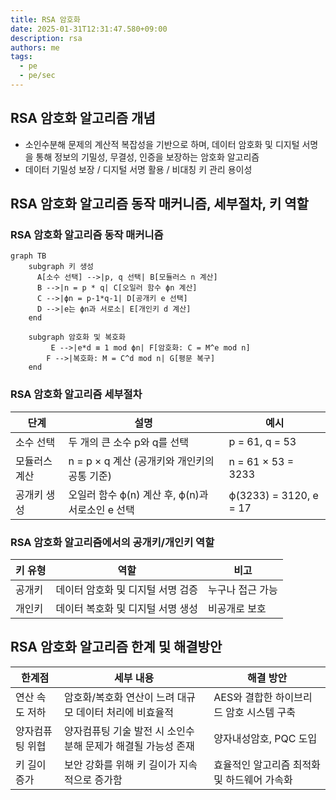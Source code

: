 ```yaml
---
title: RSA 암호화
date: 2025-01-31T12:31:47.580+09:00
description: rsa
authors: me
tags:
  - pe
  - pe/sec
---
```


## RSA 암호화 알고리즘 개념

- 소인수분해 문제의 계산적 복잡성을 기반으로 하며, 데이터 암호화 및 디지털 서명을 통해 정보의 기밀성, 무결성, 인증을 보장하는 암호화 알고리즘
- 데이터 기밀성 보장 / 디지털 서명 활용 / 비대칭 키 관리 용이성

## RSA 암호화 알고리즘 동작 매커니즘, 세부절차, 키 역할

### RSA 암호화 알고리즘 동작 매커니즘

```mermaid
graph TB
    subgraph 키 생성
      A[소수 선택] -->|p, q 선택| B[모듈러스 n 계산]
      B -->|n = p * q| C[오일러 함수 ϕn 계산]
      C -->|ϕn = p-1*q-1| D[공개키 e 선택]
      D -->|e는 ϕn과 서로소| E[개인키 d 계산]
    end

    subgraph 암호화 및 복호화
         E -->|e*d ≡ 1 mod ϕn| F[암호화: C = M^e mod n]
        F -->|복호화: M = C^d mod n| G[평문 복구]
    end
```

### RSA 암호화 알고리즘 세부절차

| 단계 | 설명 | 예시 |
| --- | --- | --- |
| 소수 선택 | 두 개의 큰 소수 p와 q를 선택 | p = 61, q = 53 |
| 모듈러스 계산 | n = p × q 계산 (공개키와 개인키의 공통 기준) | n = 61 × 53 = 3233 |
| 공개키 생성 | 오일러 함수 ϕ(n) 계산 후, ϕ(n)과 서로소인 e 선택 | ϕ(3233) = 3120, e = 17 |

### RSA 암호화 알고리즘에서의 공개키/개인키 역할

| 키 유형 | 역할 | 비고 |
| --- | --- | --- |
| 공개키 | 데이터 암호화 및 디지털 서명 검증 | 누구나 접근 가능|
| 개인키 | 데이터 복호화 및 디지털 서명 생성 | 비공개로 보호 |

## RSA 암호화 알고리즘 한계 및 해결방안

| 한계점 | 세부 내용 | 해결 방안 |
| --- | --- | --- |
| 연산 속도 저하 | 암호화/복호화 연산이 느려 대규모 데이터 처리에 비효율적 | AES와 결합한 하이브리드 암호 시스템 구축 |
| 양자컴퓨팅 위협 | 양자컴퓨팅 기술 발전 시 소인수분해 문제가 해결될 가능성 존재 | 양자내성암호, PQC 도입 |
| 키 길이 증가 | 보안 강화를 위해 키 길이가 지속적으로 증가함 | 효율적인 알고리즘 최적화 및 하드웨어 가속화 |
